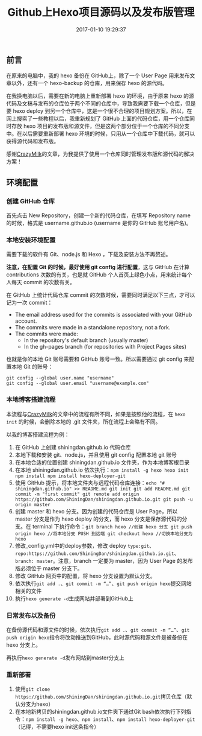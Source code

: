 ﻿---
title: Github上Hexo项目源码以及发布版管理
date: 2017-01-10 19:29:37
categories: coding
tags:
  - GitHub
  - Hexo
---

## 前言

在原来的电脑中，我的 hexo 备份在 GitHub上，除了一个 User Page 用来发布文章以外，还有一个 hexo-backup 的仓库，用来保存 hexo 的源代码。

在我换电脑以后，需要在新的电脑上重新部署 hexo 的环境，由于原来 hexo 的源代码及文稿与发布的仓库位于两个不同的仓库中，导致我需要下载一个仓库，但是要 hexo deploy 到另一个仓库中，这是一个很不合理的项目规划方案。所以，在网上搜索了一些教程以后，我重新规划了 GitHub 上面的代码仓库，用一个仓库同时存放 hexo 项目的发布版和源文件，但是这两个部分位于一个仓库的不同分支中。在以后需要重新部署 hexo 环境的时候，只用从一个仓库中下载代码，就可以获得源代码和发布版。

感谢[CrazyMilk](http://crazymilk.github.io/2015/12/28/GitHub-Pages-Hexo搭建博客/#more)的文章，为我提供了使用一个仓库同时管理发布版和源代码的解决方案！

<!--more-->

## 环境配置

### 创建 GitHub 仓库

首先点击 New Repository，创建一个新的代码仓库，在填写 Repository name 的时候，格式是 username.github.io (username 是你的 GitHub 账号用户名)。

### 本地安装环境配置

需要下载的软件有 Git、node.js 和 Hexo ，下载及安装方法不再赘述。

**注意，在配置 Git 的时候，最好使用 git config 进行配置**，这与 GitHub 在计算 contributions 次数的有关，也是就 GitHub 个人首页上绿色小点，用来统计每个人每天 commit 的次数有关。

在 GitHub 上统计代码仓库 commit 的次数时候，需要同时满足以下三点，才可以记为一次 commit：

* The email address used for the commits is associated with your GitHub account.
* The commits were made in a standalone repository, not a fork.
* The commits were made:
    * In the repository's default branch (usually master)
    * In the gh-pages branch (for repositories with Project Pages sites)

也就是你的本地 Git 账号需要和 GitHub 账号一致。所以需要通过 git config 来配置本地 Git 的账号：

```
git config --global user.name "username"
git config --global user.email "username@example.com"
```

### 本地博客搭建流程

本流程与[CrazyMilk](http://crazymilk.github.io/2015/12/28/GitHub-Pages-Hexo搭建博客/#more)的文章中的流程有所不同，如果是按照他的流程，在 `hexo init` 的时候，会删除本地的 .git 文件夹，所在流程上会略有不同。

以我的博客搭建流程为例：

1. 在 GitHub 上创建 shiningdan.github.io 代码仓库
2. 本地下载和安装 git、node.js，并且使用 git config 配置本地 git 账号
3. 在本地合适的位置创建 shiningdan.github.io 文件夹，作为本地博客根目录
4. 在本地 shiningdan.github.io 依次执行：`
npm install -g hexo
hexo init
npm install
npm install hexo-deployer-git
`
5. 使用 GitHub 提示，将本地文件夹与远程代码仓库连接：`
echo "# shiningdan.github.io" >> README.md
git init
git add README.md
git commit -m "first commit"
git remote add origin https://github.com/ShiningDan/shiningdan.github.io.git
git push -u origin master
`
6. 创建 master 和 hexo 分支。因为创建的代码仓库是 User Page，所以 master 分支是作为 hexo deploy 的分支，而 hexo 分支是保存源代码的分支。在 terminal 下执行命令：`
git branch hexo //创建 hexo 分支
git push origin hexo //将本地分支 PUSH 到远端
git checkout hexo //切换本地分支为 hexo
`
7. 修改_config.yml中的deploy参数，修改 deploy `type:git`、`repo:https://github.com/ShiningDan/shiningdan.github.io.git`、`branch: master`。注意，branch 一定要为 master，因为 User Page 的发布版必须位于 master 分支下。
8. 修改 GitHub 网页中的配置，将 hexo 分支设置为默认分支。
9. 依次执行`git add .`、`git commit -m “…”`、`git push origin hexo`提交网站相关的文件
10. 执行`hexo generate -d`生成网站并部署到GitHub上

### 日常发布以及备份

在备份源代码和源文件的时候，依次执行`git add .`、`git commit -m “…”`、`git push origin hexo`指令将改动推送到GitHub，此时源代码和源文件是被备份在 hexo 分支上。

再执行`hexo generate -d`发布网站到master分支上

### 重新部署

1. 使用`git clone https://github.com/ShiningDan/shiningdan.github.io.git`拷贝仓库（默认分支为hexo）
2. 在本地新拷贝的shiningdan.github.io文件夹下通过Git bash依次执行下列指令：`npm install -g hexo`、`npm install`、`npm install hexo-deployer-git`（记得，不需要hexo init这条指令）

